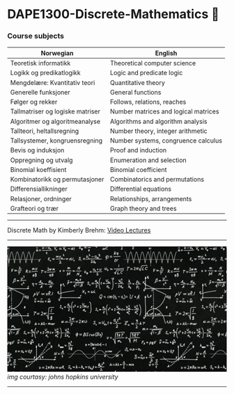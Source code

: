 # DAPE1300-Discrete-Mathematics 🔢
### Course subjects

| Norwegian                         | English                               |
| --------------------------------- |---------------------------------------|
| Teoretisk informatikk             | Theoretical computer science          |
| Logikk og predikatlogikk          | Logic and predicate logic             |
| Mengdelære: Kvantitativ teori     | Quantitative theory                   |
| Generelle funksjoner              | General functions                     |
| Følger og rekker                  | Follows, relations, reaches           |
| Tallmatriser og logiske matriser  | Number matrices and logical matrices  |
| Algoritmer og algoritmeanalyse    | Algorithms and algorithm analysis     |
| Tallteori, heltallsregning        | Number theory, integer arithmetic     |
| Tallsystemer, kongruensregning    | Number systems, congruence calculus   |
| Bevis og induksjon                | Proof and induction                   |
| Oppregning og utvalg              | Enumeration and selection             |
| Binomial koeffisient              | Binomial coefficient                  |
| Kombinatorikk og permutasjoner    | Combinatorics and permutations        |
| Differensiallikninger             | Differential equations                |
| Relasjoner, ordninger             | Relationships, arrangements           |
| Grafteori og trær                 | Graph theory and trees                |

---
Discrete Math by Kimberly Brehm: [Video Lectures](https://www.youtube.com/watch?v=A3Ffwsnad0k&list=PL_i8siNd6UcYh4oqn2KHh8hzzCPrTjM11&index=1)

---
![Discrete Mathematics](diskmatte.jpeg)
_img courtasy: johns hopkins university_

---
